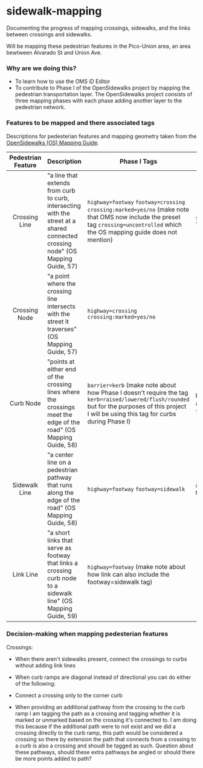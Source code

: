 # sidewalk-mapping
Documenting the progress of mapping crossings, sidewalks, and the links between crossings and sidewalks. 

Will be mapping these pedestrian features in the Pico-Union area, an area bewtween Alvarado St and Union Ave.

### Why are we doing this?
- To learn how to use the OMS iD Editor
- To contribute to Phase I of the OpenSidewalks project by mapping the pedestrian transportation layer. The OpenSidewalks project consists of three mapping phases with each phase adding another layer to the pedestrian network. 

### Features to be mapped and there associated tags
Descriptions for pedesterian features and mapping geometry taken from the [OpenSidewalks (OS) Mapping Guide](https://sidewalks.washington.edu/2024/06/04/mapping-guide/).

|  Pedestrian Feature | Description | Phase I Tags | Additional Tags |
| :----: | ---- | --------| ------- |
| Crossing Line | "a line that extends from curb to curb, intersecting with the street at a shared connected crossing node" (OS Mapping Guide, 57)| `highway=footway` `footway=crossing` `crossing:marked=yes/no` (make note that OMS now include the preset tag `crossing=uncontrolled` which the OS mapping guide does not mention) | `surface=concrete/asphalt/cobblestones/gravel` `tactile_paving=yes/no` |
| Crossing Node | "a point where the crossing line intersects with the street it traverses" (OS Mapping Guide, 57) | `highway=crossing` `crossing:marked=yes/no` | |
| Curb Node | "points at either end of the crossing lines where the crossings meet the edge of the road" (OS Mapping Guide, 58) | `barrier=kerb` (make note about how Phase I doesn't require the tag `kerb=raised/lowered/flush/rounded` but for the purposes of this project I will be using this tag for curbs during Phase I) | If `kerb=lowered` you can consider adding info about tactile paving by using the tag `tactile_paving=yes/no`. |
| Sidewalk Line | "a center line on a pedestrian pathway that runs along the edge of the road" (OS Mapping Guide, 58) | `highway=footway` `footway=sidewalk` | additonal tags can include info on the surface type, the width and the inclination |
| Link Line | "a short links that serve as footway that links a crossing curb node to a sidewalk line" (OS Mapping Guide, 59) | `highway=footway` (make note about how link can also include the footway=sidewalk tag) | |

### Decision-making when mapping pedesterian features 

Crossings: 
- When there aren't sidewalks present, connect the crossings to curbs without adding link lines
- When curb ramps are diagonal instead of directional you can do either of the following:
- Connect a crossing only to the corner curb

- When providing an additional pathway from the crossing to the curb ramp I am tagging the path as a crossing and tagging whether it is marked or unmarked based on the crossing it's connected to. I am doing this because if the additional path were to not exist and we did a crossing directly to the curb ramp, this path would be considered a crossing so there by extension the path that connects from a crossing to a curb is also a crossing and shoudl be tagged as such. Question about these pathways, should these extra pathways be angled or should there be more points added to path? 




























